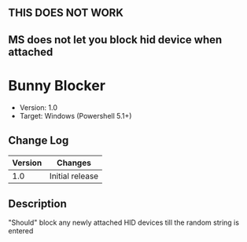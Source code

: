 ## THIS DOES NOT WORK
## MS does not let you block hid device when attached
# Bunny Blocker
- Version: 1.0
- Target: Windows (Powershell 5.1+)

## Change Log
| Version | Changes         |
| ------- | --------------- |
| 1.0     | Initial release |

## Description
"Should" block any newly attached HID devices till the random string is entered